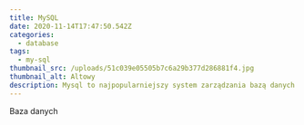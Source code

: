 ```yaml
---
title: MySQL
date: 2020-11-14T17:47:50.542Z
categories:
  - database
tags:
  - my-sql
thumbnail_src: /uploads/51c039e05505b7c6a29b377d286881f4.jpg
thumbnail_alt: Altowy
description: Mysql to najpopularniejszy system zarządzania bazą danych.
---
```

Baza danych